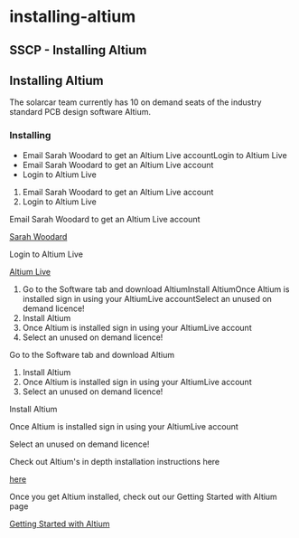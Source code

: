 # installing-altium

## SSCP - Installing Altium

## Installing Altium

The solarcar team currently has 10 on demand seats of the industry standard PCB design software Altium.

### Installing

* Email Sarah Woodard to get an Altium Live accountLogin to Altium Live
* Email Sarah Woodard to get an Altium Live account
* Login to Altium Live

1. Email Sarah Woodard to get an Altium Live account
2. Login to Altium Live

Email Sarah Woodard to get an Altium Live account

[Sarah Woodard](mailto:sarah21@stanford.edu)

Login to Altium Live

[Altium Live](http://live.altium.com/)

1. Go to the Software tab and download AltiumInstall AltiumOnce Altium is installed sign in using your AltiumLive accountSelect an unused on demand licence!&#x20;
2. Install Altium
3. Once Altium is installed sign in using your AltiumLive account
4. Select an unused on demand licence!&#x20;

Go to the Software tab and download Altium

1. Install Altium
2. Once Altium is installed sign in using your AltiumLive account
3. Select an unused on demand licence!&#x20;

Install Altium

Once Altium is installed sign in using your AltiumLive account

Select an unused on demand licence!&#x20;

Check out Altium's in depth installation instructions here

[here](http://wiki.altium.com/display/ADOH/Installation+and+Content+Management)

Once you get Altium installed, check out our Getting Started with Altium page

[Getting Started with Altium](../../../../../stanford.edu/testduplicationsscp/home/sscp-2012-2013/electrical-2012-2013/electrical-fundamentals/getting-started-with-altium/)
